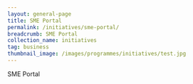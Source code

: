 ```yaml
---
layout: general-page
title: SME Portal
permalink: /initiatives/sme-portal/
breadcrumb: SME Portal
collection_name: initiatives
tag: business
thumbnail_image: /images/programmes/initiatives/test.jpg
---
```


SME Portal